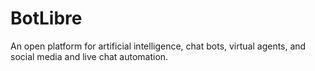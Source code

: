 # BotLibre
An open platform for artificial intelligence, chat bots, virtual agents, and social media and live chat automation.
